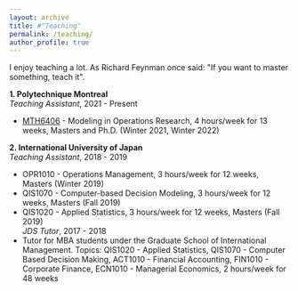 ```yaml
---
layout: archive
title: #"Teaching"
permalink: /teaching/
author_profile: true
---
```


I enjoy teaching a lot. As Richard Feynman once said: "If you want to master something, teach it".

**1. Polytechnique Montreal**<br>
*Teaching Assistant*, 2021 - Present
 - [MTH6406](https://www.polymtl.ca/programmes/cours/modelisation-en-recherche-operationnelle) - Modeling in Operations Research, 4 hours/week for 13 weeks, Masters and Ph.D. (Winter 2021, Winter 2022)


**2. International University of Japan**<br>
*Teaching Assistant*, 2018 - 2019
 - OPR1010 - Operations Management, 3 hours/week for 12 weeks, Masters (Winter 2019)
 - QIS1070 - Computer-based Decision Modeling, 3 hours/week for 12 weeks, Masters (Fall 2019)
 - QIS1020 - Applied Statistics, 3 hours/week for 12 weeks, Masters (Fall 2019)<br>
*JDS Tutor*, 2017 - 2018<br>
 - Tutor for MBA students under the Graduate School of International Management. Topics: QIS1020 - Applied Statistics, QIS1070 - Computer Based Decision Making, ACT1010 - Financial Accounting, FIN1010 - Corporate Finance, ECN1010 - Managerial Economics, 2 hours/week for 48 weeks